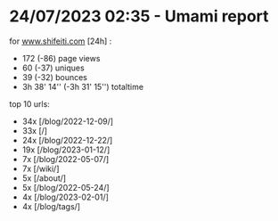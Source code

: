 # 24/07/2023 02:35 - Umami report
for www.shifeiti.com [24h] :

 - 172 (-86) page views
 - 60 (-37) uniques
 - 39 (-32) bounces
 - 3h 38' 14'' (-3h 31' 15'') totaltime


top 10 urls:
 - 34x [/blog/2022-12-09/]
 - 33x [/]
 - 24x [/blog/2022-12-22/]
 - 19x [/blog/2023-01-12/]
 - 7x [/blog/2022-05-07/]
 - 7x [/wiki/]
 - 5x [/about/]
 - 5x [/blog/2022-05-24/]
 - 4x [/blog/2023-02-01/]
 - 4x [/blog/tags/]



